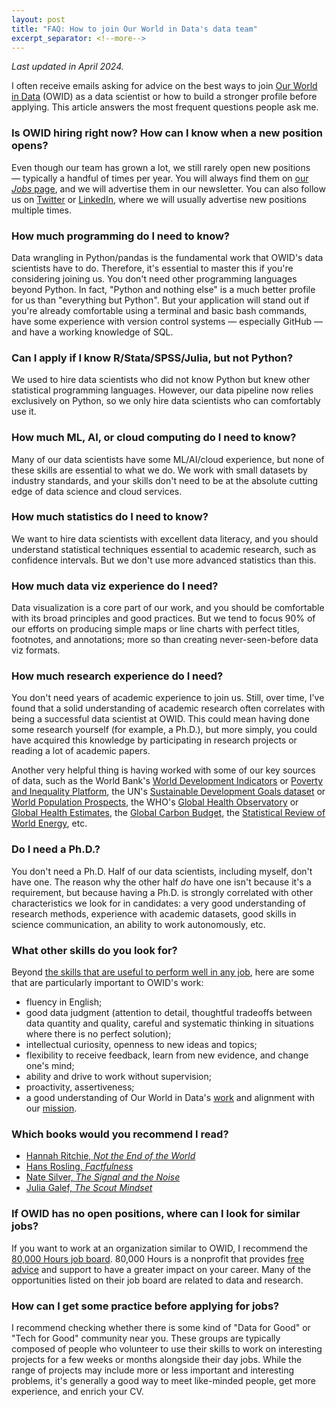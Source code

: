 ```yaml
---
layout: post
title: "FAQ: How to join Our World in Data's data team"
excerpt_separator: <!--more-->
---
```


_Last updated in April 2024._

I often receive emails asking for advice on the best ways to join [Our World in Data](https://ourworldindata.org) (OWID) as a data scientist or how to build a stronger profile before applying. This article answers the most frequent questions people ask me.

<!--more-->

### Is OWID hiring right now? How can I know when a new position opens?

Even though our team has grown a lot, we still rarely open new positions — typically a handful of times per year. You will always find them on [our _Jobs_ page](https://ourworldindata.org/jobs), and we will advertise them in our newsletter. You can also follow us on [Twitter](https://twitter.com/ourworldindata) or [LinkedIn](https://www.linkedin.com/company/ourworldindata), where we will usually advertise new positions multiple times.

### How much programming do I need to know?

Data wrangling in Python/pandas is the fundamental work that OWID's data scientists have to do. Therefore, it's essential to master this if you're considering joining us. You don't need other programming languages beyond Python. In fact, "Python and nothing else" is a much better profile for us than "everything but Python". But your application will stand out if you're already comfortable using a terminal and basic bash commands, have some experience with version control systems — especially GitHub — and have a working knowledge of SQL.

### Can I apply if I know R/Stata/SPSS/Julia, but not Python?

We used to hire data scientists who did not know Python but knew other statistical programming languages. However, our data pipeline now relies exclusively on Python, so we only hire data scientists who can comfortably use it.

### How much ML, AI, or cloud computing do I need to know?

Many of our data scientists have some ML/AI/cloud experience, but none of these skills are essential to what we do. We work with small datasets by industry standards, and your skills don't need to be at the absolute cutting edge of data science and cloud services.

### How much statistics do I need to know?

We want to hire data scientists with excellent data literacy, and you should understand statistical techniques essential to academic research, such as confidence intervals. But we don't use more advanced statistics than this.

### How much data viz experience do I need?

Data visualization is a core part of our work, and you should be comfortable with its broad principles and good practices. But we tend to focus 90% of our efforts on producing simple maps or line charts with perfect titles, footnotes, and annotations; more so than creating never-seen-before data viz formats.

### How much research experience do I need?

You don't need years of academic experience to join us. Still, over time, I've found that a solid understanding of academic research often correlates with being a successful data scientist at OWID. This could mean having done some research yourself (for example, a Ph.D.), but more simply, you could have acquired this knowledge by participating in research projects or reading a lot of academic papers.

Another very helpful thing is having worked with some of our key sources of data, such as the World Bank's [World Development Indicators](https://datatopics.worldbank.org/world-development-indicators/) or [Poverty and Inequality Platform](https://pip.worldbank.org), the UN's [Sustainable Development Goals dataset](https://unstats.un.org/sdgs) or [World Population Prospects](https://population.un.org/wpp/), the WHO's [Global Health Observatory](https://www.who.int/data/gho) or [Global Health Estimates](https://www.who.int/data/global-health-estimates), the [Global Carbon Budget](https://globalcarbonbudget.org/), the [Statistical Review of World Energy](https://www.energyinst.org/statistical-review/), etc.

### Do I need a Ph.D.?

You don't need a Ph.D. Half of our data scientists, including myself, don't have one. The reason why the other half _do_ have one isn't because it's a requirement, but because having a Ph.D. is strongly correlated with other characteristics we look for in candidates: a very good understanding of research methods, experience with academic datasets, good skills in science communication, an ability to work autonomously, etc.

### What other skills do you look for?

Beyond [the skills that are useful to perform well in any job](https://80000hours.org/career-guide/how-to-be-successful/), here are some that are particularly important to OWID's work:

- fluency in English;
- good data judgment (attention to detail, thoughtful tradeoffs between data quantity and quality, careful and systematic thinking in situations where there is no perfect solution);
- intellectual curiosity, openness to new ideas and topics;
- flexibility to receive feedback, learn from new evidence, and change one's mind;
- ability and drive to work without supervision;
- proactivity, assertiveness;
- a good understanding of Our World in Data's [work](https://ourworldindata.org) and alignment with our [mission](https://ourworldindata.org/problems-and-progress).

### Which books would you recommend I read?

- [Hannah Ritchie, _Not the End of the World_](https://www.goodreads.com/book/show/145624737-not-the-end-of-the-world)
- [Hans Rosling, _Factfulness_](https://www.goodreads.com/book/show/34890015-factfulness?ref=nav_sb_ss_1_11)
- [Nate Silver, _The Signal and the Noise_](https://www.goodreads.com/book/show/13588394-the-signal-and-the-noise?ref=nav_sb_ss_1_11)
- [Julia Galef, _The Scout Mindset_](https://www.goodreads.com/en/book/show/42041926)

### If OWID has no open positions, where can I look for similar jobs?

If you want to work at an organization similar to OWID, I recommend the [80,000 Hours job board](https://jobs.80000hours.org/?query=data). 80,000 Hours is a nonprofit that provides [free advice](https://80000hours.org/make-a-difference-with-your-career/) and support to have a greater impact on your career. Many of the opportunities listed on their job board are related to data and research.

### How can I get some practice before applying for jobs?

I recommend checking whether there is some kind of "Data for Good" or "Tech for Good" community near you. These groups are typically composed of people who volunteer to use their skills to work on interesting projects for a few weeks or months alongside their day jobs. While the range of projects may include more or less important and interesting problems, it's generally a good way to meet like-minded people, get more experience, and enrich your CV.
